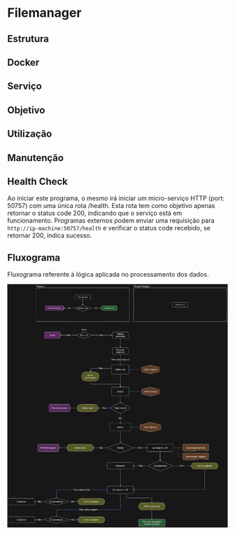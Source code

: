 ﻿# Filemanager


## Estrutura

## Docker

## Serviço

## Objetivo

## Utilização

## Manutenção

## Health Check

Ao iniciar este programa, o mesmo irá iniciar um micro-serviço HTTP (port: 50757) com uma única rota /health. Esta rota tem como objetivo apenas retornar o status code 200, indicando que o serviço está em funcionamento. Programas externos podem enviar uma requisição para
`http://ip-machine:50757/health`
e verificar o status code recebido, se retornar 200, indica sucesso.

## Fluxograma

Fluxograma referente à lógica aplicada no processamento dos dados.

![Diagrama de fluxo dos dados](./diagram.png)
